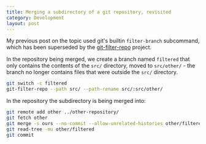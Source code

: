 ```yaml
---
title: Merging a subdirectory of a git repository, revisited
category: Development
layout: post
---
```


My previous post on the topic used git's builtin `filter-branch` subcommand, which has been superseded by the [git-filter-repo](https://github.com/newren/git-filter-repo) project.

In the repository being merged, we create a branch named `filtered` that only contains the contents of the `src/` directory, moved to `src/other/` - the branch no longer contains files that were outside the `src/` directory.

```bash
git switch -c filtered
git-filter-repo --path src/ --path-rename src/:src/other/
```

In the repository the subdirectory is being merged into:

```bash
git remote add other ../other-repository/
git fetch other
git merge -s ours --no-commit --allow-unrelated-histories other/filtered
git read-tree -mu other/filtered
git commit
```
